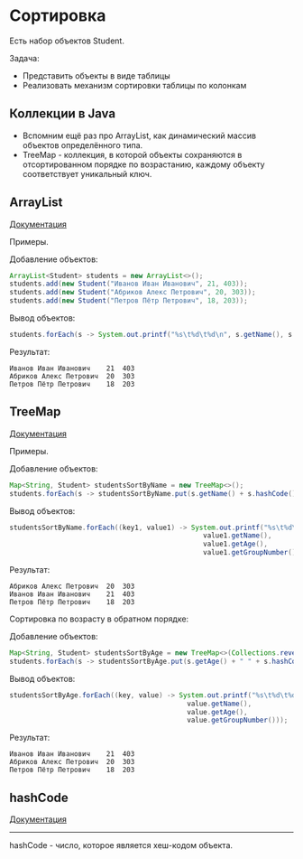 # Сортировка

Есть набор объектов Student. 

Задача:
* Представить объекты в виде таблицы
* Реализовать механизм сортировки таблицы по колонкам

## Коллекции в Java

* Вспомним ещё раз про ArrayList, как динамический массив объектов определённого типа.
* TreeMap - коллекция, в которой объекты сохраняются в отсортированном порядке по возрастанию, каждому объекту соответствует уникальный ключ.

## ArrayList
[Документация](https://docs.oracle.com/javase/7/docs/api/java/util/ArrayList.html)

Примеры.

Добавление объектов:
```Java
ArrayList<Student> students = new ArrayList<>();
students.add(new Student("Иванов Иван Иванович", 21, 403));
students.add(new Student("Абриков Алекс Петрович", 20, 303));
students.add(new Student("Петров Пётр Петрович", 18, 203));
```

Вывод объектов:

```Java
students.forEach(s -> System.out.printf("%s\t%d\t%d\n", s.getName(), s.getAge(), s.getGroupNumber()));
```
Результат:

```
Иванов Иван Иванович	21	403
Абриков Алекс Петрович	20	303
Петров Пётр Петрович	18	203
```

## TreeMap
[Документация](https://docs.oracle.com/javase/7/docs/api/java/util/TreeMap.html)

Примеры.

Добавление объектов:
```Java
Map<String, Student> studentsSortByName = new TreeMap<>();
students.forEach(s -> studentsSortByName.put(s.getName() + s.hashCode(), s));
```

Вывод объектов:

```Java
studentsSortByName.forEach((key1, value1) -> System.out.printf("%s\t%d\t%d\n",
                                                value1.getName(),
                                                value1.getAge(),
                                                value1.getGroupNumber()));
```
Результат:

```
Абриков Алекс Петрович	20	303
Иванов Иван Иванович	21	403
Петров Пётр Петрович	18	203
```

Сортировка по возрасту в обратном порядке:

Добавление объектов:
```Java
Map<String, Student> studentsSortByAge = new TreeMap<>(Collections.reverseOrder());
students.forEach(s -> studentsSortByAge.put(s.getAge() + " " + s.hashCode(), s));
```

Вывод объектов:

```Java
studentsSortByAge.forEach((key, value) -> System.out.printf("%s\t%d\t%d\n",
                                            value.getName(),
                                            value.getAge(),
                                            value.getGroupNumber()));
```

Результат:

```
Иванов Иван Иванович	21	403
Абриков Алекс Петрович	20	303
Петров Пётр Петрович	18	203
```

## hashCode
[Документация](https://docs.oracle.com/javase/7/docs/api/java/lang/Object.html#hashCode())

---
hashCode - число, которое является хеш-кодом объекта.
